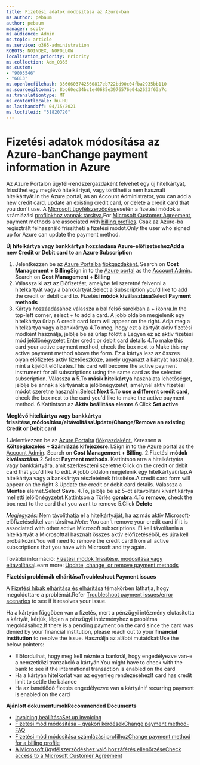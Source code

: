 ```yaml
---
title: Fizetési adatok módosítása az Azure-ban
ms.author: pebaum
author: pebaum
manager: scotv
ms.audience: Admin
ms.topic: article
ms.service: o365-administration
ROBOTS: NOINDEX, NOFOLLOW
localization_priority: Priority
ms.collection: Adm_O365
ms.custom:
- "9003546"
- "6813"
ms.openlocfilehash: 3366603742560817eb722bd90c04fba2935bb110
ms.sourcegitcommit: 8bc60ec34bc1e40685e3976576e04a2623f63a7c
ms.translationtype: MT
ms.contentlocale: hu-HU
ms.lasthandoff: 04/15/2021
ms.locfileid: "51820720"
---
```

# <a name="change-payment-information-in-azure"></a><span data-ttu-id="fa545-102">Fizetési adatok módosítása az Azure-ban</span><span class="sxs-lookup"><span data-stu-id="fa545-102">Change payment information in Azure</span></span>

<span data-ttu-id="fa545-103">Az Azure Portalon ügyfél-rendszergazdaként felvehet egy új hitelkártyát, frissíthet egy meglévő hitelkártyát, vagy törölheti a nem használt hitelkártyát.</span><span class="sxs-lookup"><span data-stu-id="fa545-103">In the Azure portal, as an Account Administrator, you can add a new credit card, update an existing credit card, or delete a credit card that you don't use.</span></span> <span data-ttu-id="fa545-104">A [Microsoft ügyfélszerződése](https://docs.microsoft.com/azure/billing/billing-how-to-change-credit-card?WT.mc_id=Portal-Microsoft_Azure_Support#check-access-to-a-microsoft-customer-agreement)esetén a fizetési módok a számlázási [profilokhoz vannak társítva.](https://docs.microsoft.com/azure/billing/billing-how-to-change-credit-card?WT.mc_id=Portal-Microsoft_Azure_Support#change-payment-method-for-a-billing-profile)</span><span class="sxs-lookup"><span data-stu-id="fa545-104">For [Microsoft Customer Agreement](https://docs.microsoft.com/azure/billing/billing-how-to-change-credit-card?WT.mc_id=Portal-Microsoft_Azure_Support#check-access-to-a-microsoft-customer-agreement), payment methods are associated with [billing profiles](https://docs.microsoft.com/azure/billing/billing-how-to-change-credit-card?WT.mc_id=Portal-Microsoft_Azure_Support#change-payment-method-for-a-billing-profile).</span></span> <span data-ttu-id="fa545-105">Csak az Azure-ba regisztrált felhasználó frissítheti a fizetési módot.</span><span class="sxs-lookup"><span data-stu-id="fa545-105">Only the user who signed up for Azure can update the payment method.</span></span>

<span data-ttu-id="fa545-106">**Új hitelkártya vagy bankkártya hozzáadása Azure-előfizetéshez**</span><span class="sxs-lookup"><span data-stu-id="fa545-106">**Add a new Credit or Debit card to an Azure Subscription**</span></span>

1. <span data-ttu-id="fa545-107">Jelentkezzen be az [Azure Portalba](https://portal.azure.com/) [fiókgazdaként.](https://docs.microsoft.com/azure/billing/billing-subscription-transfer?WT.mc_id=Portal-Microsoft_Azure_Support#whoisaa) Search on **Cost Management + Billing**</span><span class="sxs-lookup"><span data-stu-id="fa545-107">Sign in to the [Azure portal](https://portal.azure.com/) as the [Account Admin](https://docs.microsoft.com/azure/billing/billing-subscription-transfer?WT.mc_id=Portal-Microsoft_Azure_Support#whoisaa). Search on **Cost Management + Billing**</span></span>
2. <span data-ttu-id="fa545-108">Válassza ki azt az Előfizetést, amelybe fel szeretné felvenni a hitelkártyát vagy a bankkártyát.</span><span class="sxs-lookup"><span data-stu-id="fa545-108">Select a Subscription you'd like to add the credit or debit card to.</span></span> <span data-ttu-id="fa545-109">Fizetési **módok kiválasztása**</span><span class="sxs-lookup"><span data-stu-id="fa545-109">Select **Payment methods**</span></span>
3. <span data-ttu-id="fa545-110">Kártya hozzáadásához válassza a bal felső sarokban a + ikonra.</span><span class="sxs-lookup"><span data-stu-id="fa545-110">In the top-left corner, select + to add a card.</span></span> <span data-ttu-id="fa545-111">A jobb oldalon megjelenik egy hitelkártya űrlap.</span><span class="sxs-lookup"><span data-stu-id="fa545-111">A credit card form will appear on the right.</span></span> <span data-ttu-id="fa545-112">Adja meg a hitelkártya vagy a bankkártya 4.To meg, hogy ezt a kártyát aktív fizetési módként használja, jelölje be az űrlap fölött a Legyen ez az aktív fizetési mód jelölőnégyzetet.</span><span class="sxs-lookup"><span data-stu-id="fa545-112">Enter credit or debit card details 4.To make this card your active payment method, check the box next to Make this my active payment method above the form.</span></span> <span data-ttu-id="fa545-113">Ez a kártya lesz az összes olyan előfizetés aktív fizetőeszköze, amely ugyanazt a kártyát használja, mint a kijelölt előfizetés.</span><span class="sxs-lookup"><span data-stu-id="fa545-113">This card will become the active payment instrument for all subscriptions using the same card as the selected subscription.</span></span> <span data-ttu-id="fa545-114">Válassza **a** 5.To **másik hitelkártya** használata lehetőséget, jelölje be annak a kártyának a jelölőnégyzetét, amelynél aktív fizetési módot szeretne használni.</span><span class="sxs-lookup"><span data-stu-id="fa545-114">Select **Next** 5.To **use a different credit card**, check the box next to the card you'd like to make the active payment method.</span></span>
<span data-ttu-id="fa545-115">6.Kattintson az **Aktív beállítása elemre.**</span><span class="sxs-lookup"><span data-stu-id="fa545-115">6.Click **Set active**</span></span>

<span data-ttu-id="fa545-116">**Meglévő hitelkártya vagy bankkártya frissítése,módosítása/eltávolítása**</span><span class="sxs-lookup"><span data-stu-id="fa545-116">**Update/Change/Remove an existing Credit or Debit card**</span></span>

<span data-ttu-id="fa545-117">1.Jelentkezzen be az [Azure Portalra](https://portal.azure.com/) [fiókgazdaként.](https://docs.microsoft.com/azure/billing/billing-subscription-transfer?WT.mc_id=Portal-Microsoft_Azure_Support#whoisaa) Keressen a **Költségkezelés + Számlázás kifejezésre.**</span><span class="sxs-lookup"><span data-stu-id="fa545-117">1.Sign in to the [Azure portal](https://portal.azure.com/) as the [Account Admin](https://docs.microsoft.com/azure/billing/billing-subscription-transfer?WT.mc_id=Portal-Microsoft_Azure_Support#whoisaa). Search on **Cost Management + Billing**.</span></span>
<span data-ttu-id="fa545-118">2.Fizetési **módok kiválasztása.**</span><span class="sxs-lookup"><span data-stu-id="fa545-118">2.Select **Payment methods**.</span></span> <span data-ttu-id="fa545-119">Kattintson arra a hitelkártyára vagy bankkártyára, amit szerkeszteni szeretne.</span><span class="sxs-lookup"><span data-stu-id="fa545-119">Click on the credit or debit card that you'd like to edit.</span></span> <span data-ttu-id="fa545-120">A jobb oldalon megjelenik egy hitelkártyaűrlap.A hitelkártya vagy a bankkártya részleteinek frissítése.</span><span class="sxs-lookup"><span data-stu-id="fa545-120">A credit card form will appear on the right 3.Update the credit or debit card details.</span></span> <span data-ttu-id="fa545-121">Válassza a **Mentés** elemet.</span><span class="sxs-lookup"><span data-stu-id="fa545-121">Select **Save**.</span></span>
<span data-ttu-id="fa545-122">4.To, jelölje be az 5-öt eltávolítani kívánt kártya melletti jelölőnégyzetet.Kattintson a Törlés **gombra.**</span><span class="sxs-lookup"><span data-stu-id="fa545-122">4.To **remove**, check the box next to the card that you want to remove 5.Click **Delete**</span></span>

<span data-ttu-id="fa545-123">_Megjegyzés:_ Nem távolíthatja el a hitelkártyáját, ha az más aktív Microsoft-előfizetésekkel van társítva.</span><span class="sxs-lookup"><span data-stu-id="fa545-123">_Note_: You can't remove your credit card if it is associated with other active Microsoft subscriptions.</span></span> <span data-ttu-id="fa545-124">El kell távolítania a hitelkártyát a Microsofttal használt összes aktív előfizetéséből, és újra kell próbálkozni.</span><span class="sxs-lookup"><span data-stu-id="fa545-124">You will need to remove the credit card from all active subscriptions that you have with Microsoft and try again.</span></span>

<span data-ttu-id="fa545-125">További információ: [Fizetési módok frissítése, módosítása vagy eltávolítása](https://docs.microsoft.com/azure/billing/billing-how-to-change-credit-card?WT.mc_id=Portal-Microsoft_Azure_Support)</span><span class="sxs-lookup"><span data-stu-id="fa545-125">Learn more: [Update, change, or remove payment methods](https://docs.microsoft.com/azure/billing/billing-how-to-change-credit-card?WT.mc_id=Portal-Microsoft_Azure_Support)</span></span>

<span data-ttu-id="fa545-126">**Fizetési problémák elhárítása**</span><span class="sxs-lookup"><span data-stu-id="fa545-126">**Troubleshoot Payment issues**</span></span>

<span data-ttu-id="fa545-127">A [Fizetési hibák elhárítása és elhárítása](https://support.microsoft.com/help/4505172/troubleshooting-payment-issues) témakörben láthatja, hogy megoldotta-e a problémát.</span><span class="sxs-lookup"><span data-stu-id="fa545-127">Refer [Troubleshoot payment issues/error scenarios](https://support.microsoft.com/help/4505172/troubleshooting-payment-issues) to see if it resolves your issue.</span></span>

<span data-ttu-id="fa545-128">Ha a kártyán függőben van a fizetés, mert a pénzügyi intézmény elutasította  a kártyát, kérjük, lépjen a pénzügyi intézményhez a probléma megoldásához.</span><span class="sxs-lookup"><span data-stu-id="fa545-128">If there is a pending payment on the card since the card was denied by your financial institution, please reach out to your **financial institution** to resolve the issue.</span></span> <span data-ttu-id="fa545-129">Használja az alábbi mutatókat:</span><span class="sxs-lookup"><span data-stu-id="fa545-129">Use the below pointers:</span></span>

- <span data-ttu-id="fa545-130">Előfordulhat, hogy meg kell néznie a banknál, hogy engedélyezve van-e a nemzetközi tranzakció a kártyán.</span><span class="sxs-lookup"><span data-stu-id="fa545-130">You might have to check with the bank to see if the international transaction is enabled on the card</span></span>
- <span data-ttu-id="fa545-131">Ha a kártyán hitelkorlát van az egyenleg rendezéséhez</span><span class="sxs-lookup"><span data-stu-id="fa545-131">If card has credit limit to settle the balance</span></span>
- <span data-ttu-id="fa545-132">Ha az ismétlődő fizetés engedélyezve van a kártyán</span><span class="sxs-lookup"><span data-stu-id="fa545-132">If recurring payment is enabled on the card</span></span>

<span data-ttu-id="fa545-133">**Ajánlott dokumentumok**</span><span class="sxs-lookup"><span data-stu-id="fa545-133">**Recommended Documents**</span></span>

- [<span data-ttu-id="fa545-134">Invoicing beállítása</span><span class="sxs-lookup"><span data-stu-id="fa545-134">Set up invoicing</span></span>](https://azure.microsoft.com/pricing/invoicing/)
- [<span data-ttu-id="fa545-135">Fizetési mód módosítása – gyakori kérdések</span><span class="sxs-lookup"><span data-stu-id="fa545-135">Change payment method- FAQ</span></span>](https://docs.microsoft.com/azure/billing/billing-how-to-change-credit-card?WT.mc_id=Portal-Microsoft_Azure_Support#frequently-asked-questions)
- [<span data-ttu-id="fa545-136">Fizetési mód módosítása számlázási profilhoz</span><span class="sxs-lookup"><span data-stu-id="fa545-136">Change payment method for a billing profile</span></span>](https://docs.microsoft.com/azure/billing/billing-how-to-change-credit-card?WT.mc_id=Portal-Microsoft_Azure_Support#change-payment-method-for-a-billing-profile)
- [<span data-ttu-id="fa545-137">A Microsoft ügyfélszerződéshez való hozzáférés ellenőrzése</span><span class="sxs-lookup"><span data-stu-id="fa545-137">Check access to a Microsoft Customer Agreement</span></span>](https://docs.microsoft.com/azure/billing/billing-how-to-change-credit-card?WT.mc_id=Portal-Microsoft_Azure_Support#check-access-to-a-microsoft-customer-agreement)